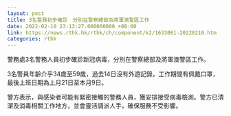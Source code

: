 ```yaml
---
layout: post
title: 3名警員初步確診　分別在警察總部及將軍澳警區工作
date: 2022-02-10 23:13:27.000000000 +08:00
link: https://news.rthk.hk/rthk/ch/component/k2/1633061-20220210.htm
categories: rthk
---
```


警務處3名警務人員初步確診新冠病毒，分別在警察總部及將軍澳警區工作。

3名警員年齡介乎34歲至59歲，過去14日沒有外遊記錄，工作期間有佩戴口罩，最後上班日期為上月21日至本月9日。

警方表示，與感染者可能有緊密接觸的警務人員，獲安排接受病毒檢測。警方已清潔及消毒相關工作地方，並會靈活調派人手，確保服務不受影響。
